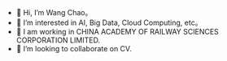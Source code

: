 - 👋 Hi, I’m Wang Chao。
- 👀 I’m interested in AI, Big Data, Cloud Computing, etc。
- 🌱 I am working in CHINA ACADEMY OF RAILWAY SCIENCES CORPORATION LIMITED.
- 💞️ I’m looking to collaborate on CV.

<!---
xiaoniu6/xiaoniu6 is a ✨ special ✨ repository because its `README.md` (this file) appears on your GitHub profile.
You can click the Preview link to take a look at your changes.
--->
